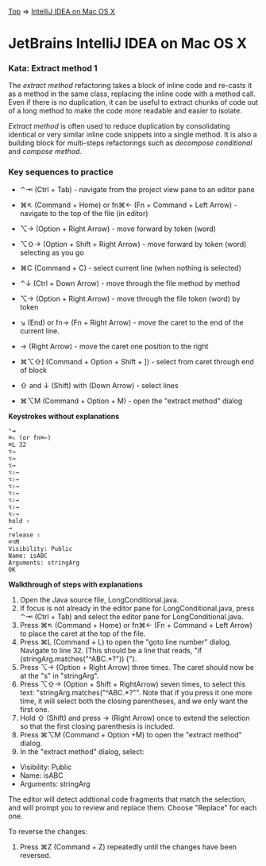 [Top](README.md) => [IntelliJ IDEA on Mac OS X](ij-osx.md)

# JetBrains IntelliJ IDEA on Mac OS X

### Kata: Extract method 1

The _extract method_ refactoring takes a block of inline code and re-casts it as a method in the same class, replacing the inline code with a method call. Even if there is no duplication, it can be useful to extract chunks of code out of a long method to make the code more readable and easier to isolate.

_Extract method_ is often used to reduce duplication by consolidating identical or very similar inline code snippets into a single method. It is also a building block for multi-steps refactorings such as _decompose conditional_ and _compose method_.

### Key sequences to practice

- ⌃⇥ (Ctrl + Tab) - navigate from the project view pane to an editor pane
- ⌘↖︎ (Command + Home) or fn⌘← (Fn + Command + Left Arrow) - navigate to the top of the file (in editor)
- ⌥→ (Option + Right Arrow) - move forward by token (word)
- ⌥⇧→ (Option + Shift + Right Arrow) - move forward by token (word) selecting as you go
- ⌘C (Command + C) - select current line (when nothing is selected)

- ⌃↓ (Ctrl + Down Arrow) - move through the file method by method
- ⌥→ (Option + Right Arrow) - move through the file token (word) by token
- ↘︎ (End) or fn→ (Fn + Right Arrow) - move the caret to the end of the current line.
- → (Right Arrow) - move the caret one position to the right
- ⌘⌥⇧] (Command + Option + Shift + ]) - select from caret through end of block
- ⇧ and ↓ (Shift) with (Down Arrow) - select lines
- ⌘⌥M (Command + Option + M) - open the "extract method" dialog

**Keystrokes without explanations**

```
⌃⇥
⌘↖︎ (or fn⌘←)
⌘L 32
⌥→
⌥→
⌥→
⌥⇧→
⌥⇧→
⌥⇧→
⌥⇧→
⌥⇧→
⌥⇧→
⌥⇧→
hold ⇧
→
release ⇧
⌘⌥M
Visibility: Public
Name: isABC
Arguments: stringArg
OK
```


**Walkthrough of steps with explanations**

1. Open the Java source file, LongConditional.java.
1. If focus is not already in the editor pane for LongConditional.java, press ⌃⇥ (Ctrl + Tab) and select the editor pane for LongConditional.java.
1. Press ⌘↖︎ (Command + Home) or fn⌘← (Fn + Command + Left Arrow) to place the caret at the top of the file.
1. Press ⌘L (Command + L) to open the "goto line number" dialog. Navigate to line 32. (This should be a line that reads, "if (stringArg.matches("^ABC.\*?")) {").
1. Press ⌥→ (Option + Right Arrow) three times.  The caret should now be at the "s" in "stringArg".
1. Press ⌥⇧→ (Option + Shift + RightArrow) seven times, to select this text: "stringArg.matches("^ABC.*?"".  Note that if you press it one more time, it will select both the closing parentheses, and we only want the first one.
1. Hold ⇧ (Shift) and press → (Right Arrow) once to extend the selection so that the first closing parenthesis is included.
1. Press ⌘⌥M (Command + Option +M) to open the "extract method" dialog.
1. In the "extract method" dialog, select:
- Visibility: Public
- Name: isABC
- Arguments: stringArg

The editor will detect addtional code fragments that match the selection, and will prompt you to review and replace them. Choose "Replace" for each one.

To reverse the changes:

1. Press ⌘Z (Command + Z) repeatedly until the changes have been reversed.






